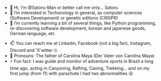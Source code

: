 - 👋 Hi, I’m @Satoru-Man or better call me only... Satoru
- 👀 I’m interested in Techonology in general, as computer sciences (Software Development) or genetic editions (CRISPR)
- 🌱 I’m currently learning a bit of several things, like Python programming, re-discovering software development, korean and japanese goods, German language, etc
<!--- - 💞️ I’m looking to collaborate on --->
- 📫 You can reach me at Linkedin, Facebook (not a big fan), Instagram, Discord and 'X'witter 🙄
- 🙂 Pronouns: The father of Carolina Maya (Der Vater von Carolina Maya)
- ⚡ Fun fact: I was guide and monitor of adventure sports in Brazil a long time ago, acting in Canyoning, Rafting, Caving, Trekking... and on my first jump (from 11) with parachute I had two abnormalities 😮

<!---
Satoru-Man/Satoru-Man is a ✨ special ✨ repository because its `README.md` (this file) appears on your GitHub profile.
You can click the Preview link to take a look at your changes.
--->

